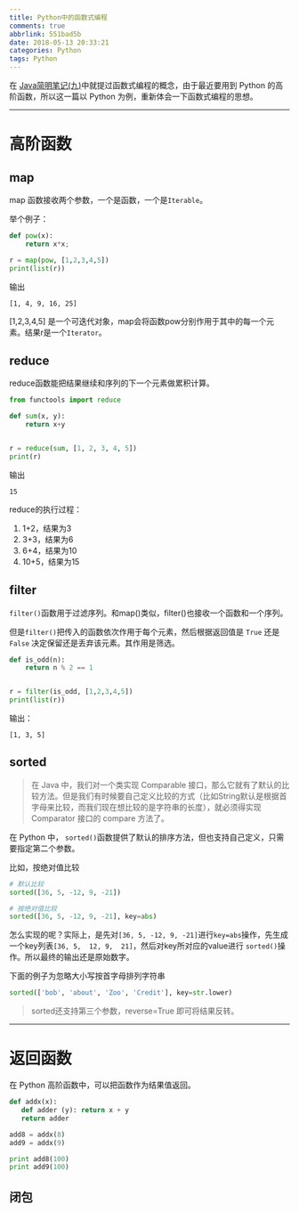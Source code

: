 ```yaml
---
title: Python中的函数式编程
comments: true
abbrlink: 551bad5b
date: 2018-05-13 20:33:21
categories: Python
tags: Python
---
```


在 [Java简明笔记(九)](../post/372345f.html)中就提过函数式编程的概念，由于最近要用到 Python 的高阶函数，所以这一篇以 Python 为例，重新体会一下函数式编程的思想。

<!--more-->


---

# 高阶函数

## map

map 函数接收两个参数，一个是函数，一个是`Iterable`。

举个例子：

```python
def pow(x):
    return x*x;

r = map(pow, [1,2,3,4,5])
print(list(r))
```

输出

```
[1, 4, 9, 16, 25]
```

[1,2,3,4,5] 是一个可迭代对象，map会将函数pow分别作用于其中的每一个元素。结果r是一个`Iterator`。

## reduce

reduce函数能把结果继续和序列的下一个元素做累积计算。

```python
from functools import reduce

def sum(x, y):
    return x+y


r = reduce(sum, [1, 2, 3, 4, 5])
print(r)
```

输出

```
15
```

reduce的执行过程：

1. 1+2，结果为3
2. 3+3，结果为6
3. 6+4，结果为10
4. 10+5，结果为15

## filter

`filter()`函数用于过滤序列。和map()类似，filter()也接收一个函数和一个序列。

但是`filter()`把传入的函数依次作用于每个元素，然后根据返回值是 `True` 还是 `False` 决定保留还是丢弃该元素。其作用是筛选。

```python
def is_odd(n):
    return n % 2 == 1


r = filter(is_odd, [1,2,3,4,5])
print(list(r))
```

输出：

```
[1, 3, 5]
```

## sorted

> 在 Java 中，我们对一个类实现 Comparable 接口，那么它就有了默认的比较方法。但是我们有时候要自己定义比较的方式（比如String默认是根据首字母来比较，而我们现在想比较的是字符串的长度），就必须得实现 Comparator 接口的 compare 方法了。

在 Python 中， `sorted()`函数提供了默认的排序方法，但也支持自己定义，只需要指定第二个参数。

比如，按绝对值比较

```python
# 默认比较
sorted([36, 5, -12, 9, -21])

# 按绝对值比较
sorted([36, 5, -12, 9, -21], key=abs)
```

怎么实现的呢？实际上，是先对`[36, 5, -12, 9, -21]`进行`key=abs`操作，先生成一个key列表`[36, 5,  12, 9,  21]`，然后对key所对应的value进行 `sorted()`操作。所以最终的输出还是原始数字。

下面的例子为忽略大小写按首字母排列字符串

```python
sorted(['bob', 'about', 'Zoo', 'Credit'], key=str.lower)
```

> sorted还支持第三个参数，reverse=True 即可将结果反转。

---

# 返回函数

在 Python 高阶函数中，可以把函数作为结果值返回。


```python
def addx(x):
   def adder (y): return x + y
   return adder

add8 = addx(8)
add9 = addx(9)

print add8(100)
print add9(100)
```

## 闭包
